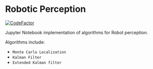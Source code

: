 # Robotic Perception
[![CodeFactor](https://www.codefactor.io/repository/github/nykabhishek/robot-localization-algorithms/badge)](https://www.codefactor.io/repository/github/nykabhishek/robot-localization-algorithms)

Jupyter Notebook implementation of algorithms for Robot perception.

Algorithms include:
  - `Monte Carlo Localization`
  - `Kalman Filter`
  - `Extended Kalman filter`
